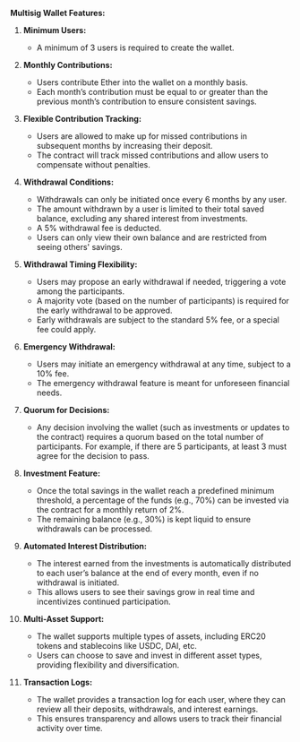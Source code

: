 **Multisig Wallet Features:**

1. **Minimum Users:**
   - A minimum of 3 users is required to create the wallet.
   
2. **Monthly Contributions:**
   - Users contribute Ether into the wallet on a monthly basis.
   - Each month’s contribution must be equal to or greater than the previous month’s contribution to ensure consistent savings.

3. **Flexible Contribution Tracking:**
   - Users are allowed to make up for missed contributions in subsequent months by increasing their deposit.
   - The contract will track missed contributions and allow users to compensate without penalties.

4. **Withdrawal Conditions:**
   - Withdrawals can only be initiated once every 6 months by any user.
   - The amount withdrawn by a user is limited to their total saved balance, excluding any shared interest from investments.
   - A 5% withdrawal fee is deducted.
   - Users can only view their own balance and are restricted from seeing others' savings.

5. **Withdrawal Timing Flexibility:**
   - Users may propose an early withdrawal if needed, triggering a vote among the participants.
   - A majority vote (based on the number of participants) is required for the early withdrawal to be approved.
   - Early withdrawals are subject to the standard 5% fee, or a special fee could apply.

6. **Emergency Withdrawal:**
   - Users may initiate an emergency withdrawal at any time, subject to a 10% fee.
   - The emergency withdrawal feature is meant for unforeseen financial needs.

7. **Quorum for Decisions:**
   - Any decision involving the wallet (such as investments or updates to the contract) requires a quorum based on the total number of participants. For example, if there are 5 participants, at least 3 must agree for the decision to pass.

8. **Investment Feature:**
   - Once the total savings in the wallet reach a predefined minimum threshold, a percentage of the funds (e.g., 70%) can be invested via the contract for a monthly return of 2%.
   - The remaining balance (e.g., 30%) is kept liquid to ensure withdrawals can be processed.

9. **Automated Interest Distribution:**
   - The interest earned from the investments is automatically distributed to each user’s balance at the end of every month, even if no withdrawal is initiated.
   - This allows users to see their savings grow in real time and incentivizes continued participation.

10. **Multi-Asset Support:**
    - The wallet supports multiple types of assets, including ERC20 tokens and stablecoins like USDC, DAI, etc.
    - Users can choose to save and invest in different asset types, providing flexibility and diversification.

11. **Transaction Logs:**
    - The wallet provides a transaction log for each user, where they can review all their deposits, withdrawals, and interest earnings.
    - This ensures transparency and allows users to track their financial activity over time.

